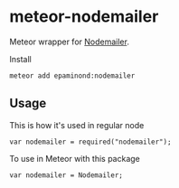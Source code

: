 meteor-nodemailer
================

Meteor wrapper for [Nodemailer](epaminond:nodemailer).

Install

```meteor add epaminond:nodemailer```

## Usage

This is how it's used in regular node

```var nodemailer = required("nodemailer");```

To use in Meteor with this package

```var nodemailer = Nodemailer;```
